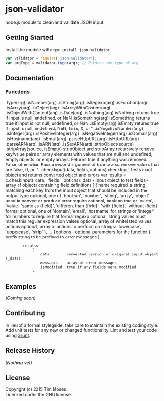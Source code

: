 # json-validator

node.js module to clean and validate JSON input.

## Getting Started
Install the module with: `npm install json-validator`

```javascript
var validator = require('json-validator');
var argType = validator.type(arg); // Returns the type of arg
```

## Documentation
### Functions
.type(arg)
.isNumber(arg)
.isString(arg)
.isRegexp(arg)
.isFunction(arg)
.isArray(arg)
.isObject(arg)
.isArrayWithContent(arg)
.isObjectWithContent(arg)
.isDate(arg)
.isNothing(arg)
	isNothing returns true if input is null, undefined, or NaN
.isSomething(arg)
	isSomething returns true if input is not null, undefined, or NaN
.isEmpty(arg)
	isEmpty returns true if input is null, undefined, NaN, false, 0, or ''
.isNegativeNumber(arg)
.isInteger(arg)
.isPositiveInteger(arg)
.isNegativeInteger(arg)
.isDomain(arg)
.isHostname(arg)
.isEmail(arg)
.parseHttpURL(arg)
.isHttpURL(arg)
.parseARN(arg)
.isARN(arg)
.isSesARN(arg)
.stripObject(source)
.stripArray(source, isEmpty)
	stripObject and stripArray recursively remove key/value pairs or array elements with values that are
		null and undefined, empty objects, or empty arrays. Returns true if anything was removed. False, otherwise.
		Pass a second argument of true to also remove values that are false, 0, or ''.
.checkInput(data, fields, options)
	checkInput tests input object and returns converted object and errors
		var results = c.checkInput(_data, _fields, _options);
			data - input object to test
			fields - array of objects containing field definitions
				[ {
					name		required, a string matching each key from the input object that should be included in the output
					type		optional, one of 'boolean', 'number', 'string', 'array', 'object' used to convert or produce error
					require		optional, boolean true or 'exists', 'value', 'same as {field}', 'different than {field}', 'with {field}', 'without {field}'
					format		optional, one of 'domain', 'email', 'hostname' for strings or 'integer' for numbers to require that format
					regexp		optional, string values must match this regular expression
					values		optional, array of whitelisted values
					actions		optional, array of actions to perform on strings: 'lowercase', 'uppercase', 'strip'
				}, ... ]
			options - optional parameters for the function
				{
					prefix		string to be prefixed to error messages
				}

			results
				{
					data		converted version of original input object (_data)
					messages	array of error messages
					isModified	true if any fields were modified
				}

## Examples
_(Coming soon)_

## Contributing
In lieu of a formal styleguide, take care to maintain the existing coding style. Add unit tests for any new or changed functionality. Lint and test your code using [Grunt](http://gruntjs.com/).

## Release History
_(Nothing yet)_

## License
Copyright (c) 2015 Tim Moses  
Licensed under the GNU license.
